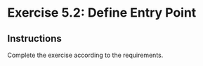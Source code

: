 # Exercise 5.2: Define Entry Point

## Instructions

Complete the exercise according to the requirements.
